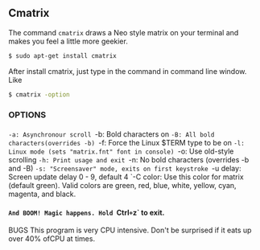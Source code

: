 ---
---

Cmatrix
-------

The command `cmatrix` draws a Neo style matrix on your terminal and makes you feel a little more geekier.

~~~ bash
$ sudo apt-get install cmatrix
~~~

After install cmatrix, just type in the command in command line window. Like

~~~ bash
$ cmatrix -option 
~~~
<!--more-->
### OPTIONS
#### 
`-a: Asynchronour scroll
`-b: Bold characters on
`-B: All bold characters(overrides -b)
`-f: Force the Linux $TERM type to be on
`-l: Linux mode (sets "matrix.fnt" font in console)
`-o: Use old-style scrolling
`-h: Print usage and exit
`-n: No bold characters (overrides -b and -B)
`-s: "Screensaver" mode, exits on first keystroke
`-u delay: Screen update delay 0 - 9, default 4
`-C color: Use this color for matrix (default green). Valid colors are green, red, blue, white, yellow, cyan, magenta, and black. 

#### `And BOOM! Magic happens. Hold `Ctrl` + `z` to exit.

BUGS
This program is very CPU intensive. Don't be surprised if it eats up over 40% ofCPU at times.

